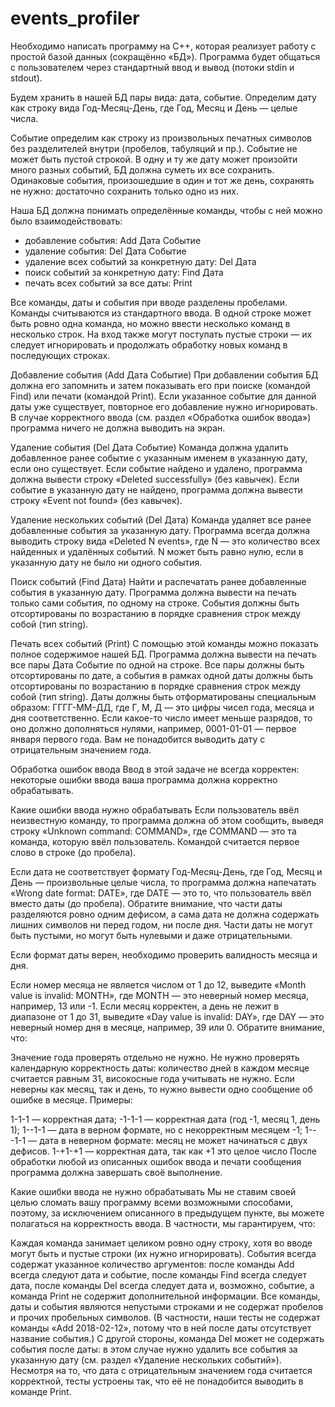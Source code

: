 # events_profiler

Необходимо написать программу на С++, которая реализует работу с простой базой данных (сокращённо «БД»). Программа будет общаться с пользователем через стандартный ввод и вывод (потоки stdin и stdout).

Будем хранить в нашей БД пары вида: дата, событие. Определим дату как строку вида Год-Месяц-День, где Год, Месяц и День — целые числа. 

Событие определим как строку из произвольных печатных символов без разделителей внутри (пробелов, табуляций и пр.). Событие не может быть пустой строкой. В одну и ту же дату может произойти много разных событий, БД должна суметь их все сохранить. Одинаковые события, произошедшие в один и тот же день, сохранять не нужно: достаточно сохранить только одно из них.

Наша БД должна понимать определённые команды, чтобы с ней можно было взаимодействовать:

- добавление события:                        Add Дата Событие
- удаление события:                          Del Дата Событие
- удаление всех событий за конкретную дату:  Del Дата
- поиск событий за конкретную дату:          Find Дата
- печать всех событий за все даты:           Print

Все команды, даты и события при вводе разделены пробелами. Команды считываются из стандартного ввода. В одной строке может быть ровно одна команда, но можно ввести несколько команд в несколько строк. На вход также могут поступать пустые строки — их следует игнорировать и продолжать обработку новых команд в последующих строках.

Добавление события (Add Дата Событие)
При добавлении события БД должна его запомнить и затем показывать его при поиске (командой Find) или печати (командой Print). Если указанное событие для данной даты уже существует, повторное его добавление нужно игнорировать. В случае корректного ввода (см. раздел «Обработка ошибок ввода») программа ничего не должна выводить на экран.

Удаление события (Del Дата Событие)
Команда должна удалить добавленное ранее событие с указанным именем в указанную дату, если оно существует. Если событие найдено и удалено, программа должна вывести строку «Deleted successfully» (без кавычек). Если событие в указанную дату не найдено, программа должна вывести строку «Event not found» (без кавычек).

Удаление нескольких событий (Del Дата)
Команда удаляет все ранее добавленные события за указанную дату. Программа всегда должна выводить строку вида «Deleted N events», где N — это количество всех найденных и удалённых событий. N может быть равно нулю, если в указанную дату не было ни одного события.

Поиск событий (Find Дата)
Найти и распечатать ранее добавленные события в указанную дату. Программа должна вывести на печать только сами события, по одному на строке. События должны быть отсортированы по возрастанию в порядке сравнения строк между собой (тип string).

Печать всех событий (Print)
С помощью этой команды можно показать полное содержимое нашей БД. Программа должна вывести на печать все пары Дата Событие по одной на строке. Все пары должны быть отсортированы по дате, а события в рамках одной даты должны быть отсортированы по возрастанию в порядке сравнения строк между собой (тип string). Даты должны быть отформатированы специальным образом: ГГГГ-ММ-ДД, где Г, М, Д — это цифры чисел года, месяца и дня соответственно. Если какое-то число имеет меньше разрядов, то оно должно дополняться нулями, например, 0001-01-01 — первое января первого года. Вам не понадобится выводить дату с отрицательным значением года.

Обработка ошибок ввода
Ввод в этой задаче не всегда корректен: некоторые ошибки ввода ваша программа должна корректно обрабатывать.

Какие ошибки ввода нужно обрабатывать
Если пользователь ввёл неизвестную команду, то программа должна об этом сообщить, выведя строку «Unknown command: COMMAND», где COMMAND — это та команда, которую ввёл пользователь. Командой считается первое слово в строке (до пробела).

Если дата не соответствует формату Год-Месяц-День, где Год, Месяц и День — произвольные целые числа, то программа должна напечатать «Wrong date format: DATE», где DATE — это то, что пользователь ввёл вместо даты (до пробела). Обратите внимание, что части даты разделяются ровно одним дефисом, а сама дата не должна содержать лишних символов ни перед годом, ни после дня. Части даты не могут быть пустыми, но могут быть нулевыми и даже отрицательными.

Если формат даты верен, необходимо проверить валидность месяца и дня.

Если номер месяца не является числом от 1 до 12, выведите «Month value is invalid: MONTH», где MONTH — это неверный номер месяца, например, 13 или -1.
Если месяц корректен, а день не лежит в диапазоне от 1 до 31, выведите «Day value is invalid: DAY», где DAY — это неверный номер дня в месяце, например, 39 или 0.
Обратите внимание, что:

Значение года проверять отдельно не нужно.
Не нужно проверять календарную корректность даты: количество дней в каждом месяце считается равным 31, високосные года учитывать не нужно.
Если неверны как месяц, так и день, то нужно вывести одно сообщение об ошибке в месяце.
Примеры:

1-1-1 — корректная дата;
-1-1-1 — корректная дата (год -1, месяц 1, день 1);
1--1-1 — дата в верном формате, но с некорректным месяцем -1;
1---1-1 — дата в неверном формате: месяц не может начинаться с двух дефисов.
1-+1-+1 — корректная дата, так как +1 это целое число
После обработки любой из описанных ошибок ввода и печати сообщения программа должна завершать своё выполнение.

Какие ошибки ввода не нужно обрабатывать
Мы не ставим своей целью сломать вашу программу всеми возможными способами, поэтому, за исключением описанного в предыдущем пункте, вы можете полагаться на корректность ввода. В частности, мы гарантируем, что:

Каждая команда занимает целиком ровно одну строку, хотя во вводе могут быть и пустые строки (их нужно игнорировать).
События всегда содержат указанное количество аргументов: после команды Add всегда следуют дата и событие, после команды Find всегда следует дата, после команды Del всегда следует дата и, возможно, событие, а команда Print не содержит дополнительной информации.
Все команды, даты и события являются непустыми строками и не содержат пробелов и прочих пробельных символов. (В частности, наши тесты не содержат команды «Add 2018-02-12», потому что в ней после даты отсутствует название события.) С другой стороны, команда Del может не содержать события после даты: в этом случае нужно удалить все события за указанную дату (см. раздел «Удаление нескольких событий»).
Несмотря на то, что дата с отрицательным значением года считается корректной, тесты устроены так, что её не понадобится выводить в команде Print.